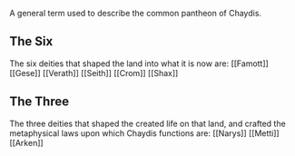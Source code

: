 A general term used to describe the common pantheon of Chaydis.

## The Six

The six deities that shaped the land into what it is now are:
[[Famott]]
[[Gese]]
[[Verath]]
[[Seith]]
[[Crom]]
[[Shax]]

## The Three

The three deities that shaped the created life on that land, and crafted the metaphysical laws upon which Chaydis functions are:
[[Narys]]
[[Metti]]
[[Arken]]